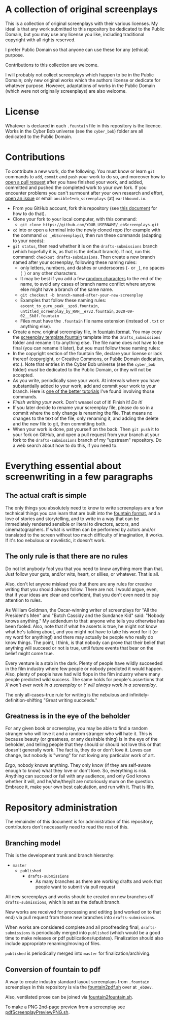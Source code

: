 # A collection of original screenplays

This is a collection of original screenplays with their various licenses. My ideal is that any work submitted to this repository be dedicated to the Public Domain, but you may use any license you like, including traditional copyright with all rights reserved.

I prefer Public Domain so that anyone can use these for any (ethical) purpose.

Contributions to this collection are welcome.

I will probably not collect screenplays which happen to be in the Public Domain; only new original works which the authors license or dedicate for whatever purpose. However, adaptations of works in the Public Domain (which were not originally screenplays) are also welcome.

# License

Whatever is declared in each `.fountain` file in this repository is the licence. Works in the Cyber Bob universe (see the `cyber_bob`) folder are all dedicated to the Public Domain.   

# Contributions

To contribute a new work, do the following. You must know or learn `git` commands to `add`, `commit` and `push` your work to do so, and moreover how to [open a pull request](https://docs.github.com/en/desktop/contributing-and-collaborating-using-github-desktop/creating-an-issue-or-pull-request) after you have finished your work, and added, committed and pushed the completed work to your own fork. If you encounter problems you can't surmount after your own research and effort, [open an issue](https://github.com/earthbound19/_ebScreenplays/issues/new) or email `ansible1+eb_screenplays` (at) `earthbound.io`.

- From you GitHub account, fork this repository (see [this document](https://docs.github.com/en/github/getting-started-with-github/fork-a-repo) for how to do that).
- Clone your fork to your local computer, with this command:
	- `git clone https://github.com/YOUR_USERNAME/_ebScreenplays.git`
- `cd` into or open a terminal into the newly cloned repo (for example with the command `cd _ebScreenplays`), then run these commands (adapting to your needs):
- `git status`, then read whether it is on the `drafts-submissions` branch (which hopefully it is, as that is the default branch). If not, run this command: `checkout drafts-submissions`. Then create a new branch named after your screenplay, following these naming rules:
	- only letters, numbers, and dashes or underscores (`-` or `_`), no spaces (` `) or any other characters.
	- It may be best if you add a few [random characters](https://www.random.org/strings/?num=1&len=4&digits=on&loweralpha=on&unique=on&format=html&rnd=new) to the end of the name, to avoid any cases of branch name conflict where anyone else might have a branch of the same name.
	- `git checkout -b branch-named-after-your-new-screenplay`
	- Examples that follow these naming rules: `ascent_to_guru_peak__sps9.fountain`, `untitled_screenplay_by_RAH__e7v2.fountain`, `2020-09-02__Sk8f.fountain`
	- Files must have the `.fountain` file name extension (instead of `.txt` or anything else).
- Create a new, original screenplay file, in [fountain format](https://fountain.io/). You may copy the [screenplay_template.fountain](screenplay_template.fountain) template into the `drafts_submissions` folder and rename it to anything else. The file name does not have to be final (you can rename it later), but you must follow these naming rules:
- In the copyright section of the fountain file, declare your license or lack thereof (copyrgight, or Creative Commons, or Public Domain dedication, etc.). Note that entries in the Cyber Bob universe (see the `cyber_bob` folder) _must_ be dedicated to the Public Domain, or they will not be accepted.
- As you write, periodically save your work. At intervals where you have substantially added to your work, add and commit your work to your branch. Here is [one of the better tutorials](https://www.earthdatascience.org/workshops/intro-version-control-git/basic-git-commands/) I've found involving those commands.
- _Finish writing your work_. Don't weasel out of it! Finish it! _Do it!_
- If you later decide to rename your screenplay file, please do so in a commit where the only change is renaming the file. That means no changes to the text of the file, only renaming it, and adding the delete and the new file to git, then committing both.
- When your work is done, pat yourself on the back. Then `git push` it to your fork on GitHub, and open a pull request from your branch at your fork to the `drafts-submissions` branch of my "upstream" repository. Do a web search about how to do this, if you need to.

# Everything essential about screenwriting in a few paragraphs

## The actual craft is simple

The only things you absolutely need to know to write screenplays are a few technical things you can learn that are built into the [fountain format](https://fountain.io/), and a love of stories and storytelling, and to write in a way that can be immediately rendered sensible or literal to directors, actors, and cinematographers. If what is written can be performed by actors and/or translated to the screen without too much difficulty of imagination, it works. If it's too nebulous or novelistic, it doesn't work.

## The only rule is that there are no rules

Do not let anybody fool you that you need to know anything more than that. Just follow your guts, and/or wits, heart, or sillies, or whatever. That is all.

Also, don't let anyone mislead you that there are any rules for creative writing that you should always follow. There are not. I would argue, even, that if your ideas are clear and confident, that you don't even need to pay attention to rules.

As William Goldman, the Oscar-winning writer of screenplays for "All the President's Men" and "Butch Cassidy and the Sundance Kid" said: "Nobody knows anything." My addendum to that: anyone who tells you otherwise has been fooled. Also, note that if what he asserts is true, he might not know what he's talking about, and you might not have to take his word for it (or my word for anything!) and there may actually be people who really do know things. The point, I think, is that nobody can prove that their belief that anything will succeed or not is true, until future events that bear on the belief might come true.

Every venture is a stab in the dark. Plenty of people have wildly succeeded in the film industry where few people or nobody predicted it would happen. Also, plenty of people have had wild flops in the film industry where many people predicted wild success. The same holds for people's assertions that _X won't ever work in a screenplay_ or _Y will always work in a screenplay_.

The only all-cases-true rule for writing is the nebulous and infinitely-definition-shifting "Great writing succeeds."

## Greatness is in the eye of the beholder

For any given book or screenplay, you may be able to find a random stranger who will love it and a random stranger who will hate it. This is because beauty (or greatness, or any desirable thing) is in the eye of the beholder, and telling people that they should or should not love this or that doesn't generally work. The fact is, they do or don't love it. Loves can change, but nobody is "wrong" for not loving any particular work of art.

_Ergo,_ nobody knows anything. They only know (if they are self-aware enough to know) what they love or don't love. So, everything is risk. Anything can succeed or fail with any audience, and only God knows whether it will, and he/she/they/it are notoriously mum on the question. Embrace it, make your own best calculation, and run with it. That is life.

# Repository administration

The remainder of this document is for administration of this repository; contributors don't necessarily need to read the rest of this.

## Branching model

This is the development trunk and branch hierarchy:

- `master`
	- `published`
		- `drafts-submissions`
			- As many branches as there are working drafts and work that people want to submit via pull request

All new screenplays and works should be created on new branches off `drafts-submissions`, which is set as the default branch.

New works are received for processing and editing (and worked on to that end) via pull request from those new branches into `drafts-submissions`. 

When works are considered complete and all proofreading final, `drafts-submissions` is periodically merged into `published` (which would be a good time to make releases or pdf publications/updates). Finalization should also include appropriate renaming/moving of files. 

`published` is periodically merged into `master` for finalization/archiving.

## Conversion of fountain to pdf

A way to create industry standard layout screenplays from `.fountain` screenplays in this repository is via the [fountain2pdf.sh](https://github.com/earthbound19/_ebDev/blob/master/scripts/fountain2pdf.sh) over at `_ebDev`.

Also, ventilated prose can be joined via [fountain2fountain.sh](https://github.com/earthbound19/_ebDev/blob/master/scripts/fountain2fountain.sh).

To make a PNG 2nd-page preview from a screenplay see [pdfScreenplayPreviewPNG.sh](https://github.com/earthbound19/_ebDev/blob/master/scripts/imgAndVideo/pdfScreenplayPreviewPNG.sh).